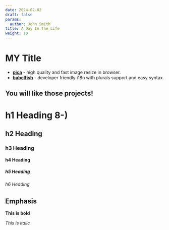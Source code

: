 ```yaml
---
date: 2024-02-02
draft: false
params:
  author: John Smith
title: A Day In The Life
weight: 10
---
```


# MY Title

- **[pica](https://nodeca.github.io/pica/demo/)** - high quality and fast image
  resize in browser.
- **[babelfish](https://github.com/nodeca/babelfish/)** -
  developer friendly i18n with plurals support and easy syntax.

## You will like those projects!

# h1 Heading 8-)

## h2 Heading

### h3 Heading

#### h4 Heading

##### h5 Heading

###### h6 Heading

## Emphasis

**This is bold**

_This is italic_

